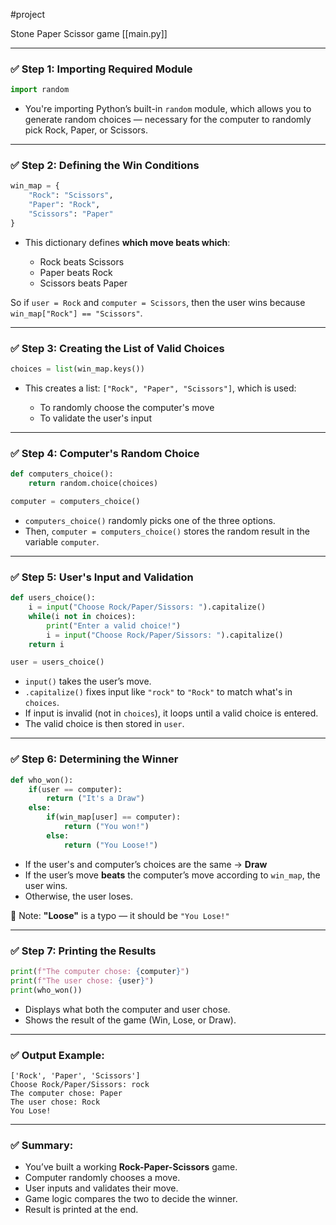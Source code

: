 #project

Stone Paper Scissor game [[main.py]]


---

### ✅ Step 1: Importing Required Module

```python
import random
```

* You're importing Python’s built-in `random` module, which allows you to generate random choices — necessary for the computer to randomly pick Rock, Paper, or Scissors.

---

### ✅ Step 2: Defining the Win Conditions

```python
win_map = {
    "Rock": "Scissors",
    "Paper": "Rock",
    "Scissors": "Paper"
}
```

* This dictionary defines **which move beats which**:

  * Rock beats Scissors
  * Paper beats Rock
  * Scissors beats Paper

So if `user = Rock` and `computer = Scissors`, then the user wins because `win_map["Rock"] == "Scissors"`.

---

### ✅ Step 3: Creating the List of Valid Choices

```python
choices = list(win_map.keys())
```

* This creates a list: `["Rock", "Paper", "Scissors"]`, which is used:

  * To randomly choose the computer's move
  * To validate the user's input

---

### ✅ Step 4: Computer's Random Choice

```python
def computers_choice():
    return random.choice(choices)

computer = computers_choice()
```

* `computers_choice()` randomly picks one of the three options.
* Then, `computer = computers_choice()` stores the random result in the variable `computer`.

---

### ✅ Step 5: User's Input and Validation

```python
def users_choice():
    i = input("Choose Rock/Paper/Sissors: ").capitalize()
    while(i not in choices):
        print("Enter a valid choice!")
        i = input("Choose Rock/Paper/Sissors: ").capitalize()
    return i

user = users_choice()
```

* `input()` takes the user’s move.
* `.capitalize()` fixes input like `"rock"` to `"Rock"` to match what's in `choices`.
* If input is invalid (not in `choices`), it loops until a valid choice is entered.
* The valid choice is then stored in `user`.

---

### ✅ Step 6: Determining the Winner

```python
def who_won():
    if(user == computer):
        return ("It's a Draw")
    else:
        if(win_map[user] == computer):
            return ("You won!")
        else:
            return ("You Loose!")
```

* If the user's and computer’s choices are the same → **Draw**
* If the user’s move **beats** the computer’s move according to `win_map`, the user wins.
* Otherwise, the user loses.

📝 Note: **"Loose"** is a typo — it should be `"You Lose!"`

---

### ✅ Step 7: Printing the Results

```python
print(f"The computer chose: {computer}")
print(f"The user chose: {user}")
print(who_won())
```

* Displays what both the computer and user chose.
* Shows the result of the game (Win, Lose, or Draw).

---

### ✅ Output Example:

```
['Rock', 'Paper', 'Scissors']
Choose Rock/Paper/Sissors: rock
The computer chose: Paper
The user chose: Rock
You Lose!
```

---

### ✅ Summary:

* You’ve built a working **Rock-Paper-Scissors** game.
* Computer randomly chooses a move.
* User inputs and validates their move.
* Game logic compares the two to decide the winner.
* Result is printed at the end.



